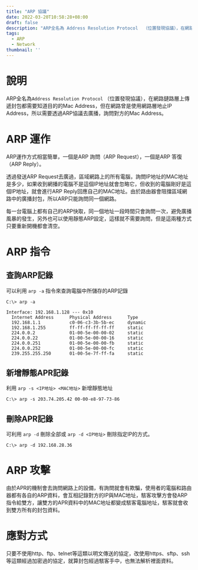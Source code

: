 ```yaml
---
title: "ARP 協議"
date: 2022-03-20T10:58:28+08:00
draft: false
description: "ARP全名為 Address Resolution Protocol  （位置發現協議），在網路鏈路層上傳遞封包都需要知道目的的Mac Address，但在網路曾是使用網路層地止IP Address，所以需要透過ARP協議去廣播，詢問對方的Mac Address。"
tags: 
  - ARP
  - Network
thumbnail: ''
---
```

# 說明
ARP全名為`Address Resolution Protocol` （位置發現協議），在網路鏈路層上傳遞封包都需要知道目的的Mac Address，但在網路曾是使用網路層地止IP Address，所以需要透過ARP協議去廣播，詢問對方的Mac Address。

# ARP 運作
ARP運作方式相當簡單，一個是ARP 詢問（ARP Request），一個是ARP 答復（ARP Reply）。

透過發送ARP Request去廣過，區域網路上的所有電腦，詢問IP地址的MAC地址是多少，如果收到網播的電腦不是這個IP地址就會忽略它，但收到的電腦剛好是這個IP地址，就會進行ARP Reply回應自己的MAC地址。由於路由器會阻擋區域網路中的廣播封包，所以ARP只能詢問同一個網路。

每一台電腦上都有自己的ARP快取，同一個地址一段時間只會詢問一次，避免廣播風暴的發生，另外也可以使用靜態ARP設定，這樣就不需要詢問，但是這兩種方式只要重新開機都會清空。

# ARP 指令
## 查詢ARP記錄
可以利用 `arp -a` 指令來查詢電腦中所儲存的ARP記錄
```
C:\> arp -a

Interface: 192.168.1.128 --- 0x10
  Internet Address      Physical Address      Type
  192.168.1.1           c0-06-c3-3b-5b-ec     dynamic
  192.168.1.255         ff-ff-ff-ff-ff-ff     static
  224.0.0.2             01-00-5e-00-00-02     static
  224.0.0.22            01-00-5e-00-00-16     static
  224.0.0.251           01-00-5e-00-00-fb     static
  224.0.0.252           01-00-5e-00-00-fc     static
  239.255.255.250       01-00-5e-7f-ff-fa     static
```
## 新增靜態APR記錄
利用 `arp -s <IP地址> <MAC地址>` 新增靜態地址

```
C:\> arp -s 203.74.205.42 00-00-e8-97-73-86
```
## 刪除APR記錄
可利用 `arp -d` 刪除全部或 `arp -d <IP地址>` 刪除指定IP的方式。

```
C:\> arp -d 192.168.28.36
```

# ARP 攻擊
由於APR的機制會去詢問網路上的設備，有詢問就會有欺騙，使用者的電腦和路由器都有各自的ARP資料，會互相記錄對方的IP與MAC地址，駭客攻擊方會發ARP指令給雙方，讓雙方的APR資料中的MAC地址都變成駭客電腦地址，駭客就會收到雙方所有的封包資料。

# 應對方式
只要不使用http、ftp、telnet等這類以明文傳送的協定，改使用https、sftp、ssh等這類經過加密過的協定，就算封包經過駭客手中，也無法解析裡面資料。
